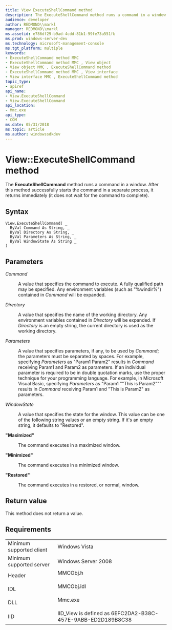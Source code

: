 ```yaml
---
title: View ExecuteShellCommand method
description: The ExecuteShellCommand method runs a command in a window. After this method successfully starts the command in a separate process, it returns immediately (it does not wait for the command to complete).
audience: developer
author: REDMOND\\markl
manager: REDMOND\\markl
ms.assetid: e786df29-b9ad-4cdd-81b1-99fe73a551fb
ms.prod: windows-server-dev
ms.technology: microsoft-management-console
ms.tgt_platform: multiple
keywords:
- ExecuteShellCommand method MMC
- ExecuteShellCommand method MMC , View object
- View object MMC , ExecuteShellCommand method
- ExecuteShellCommand method MMC , View interface
- View interface MMC , ExecuteShellCommand method
topic_type:
- apiref
api_name:
- View.ExecuteShellCommand
- View.ExecuteShellCommand
api_location:
- Mmc.exe
api_type:
- COM
ms.date: 05/31/2018
ms.topic: article
ms.author: windowssdkdev
---
```


# View::ExecuteShellCommand method

The **ExecuteShellCommand** method runs a command in a window. After this method successfully starts the command in a separate process, it returns immediately (it does not wait for the command to complete).

## Syntax


```VB
View.ExecuteShellCommand( _
  ByVal Command As String, _
  ByVal Directory As String, _
  ByVal Parameters As String, _
  ByVal WindowState As String _
)
```



## Parameters

<dl> <dt>

*Command* 
</dt> <dd>

A value that specifies the command to execute. A fully qualified path may be specified. Any environment variables (such as "%windir%") contained in *Command* will be expanded.

</dd> <dt>

*Directory* 
</dt> <dd>

A value that specifies the name of the working directory. Any environment variables contained in *Directory* will be expanded. If *Directory* is an empty string, the current directory is used as the working directory.

</dd> <dt>

*Parameters* 
</dt> <dd>

A value that specifies parameters, if any, to be used by *Command*; the parameters must be separated by spaces. For example, specifying *Parameters* as "Param1 Param2" results in *Command* receiving Param1 and Param2 as parameters. If an individual parameter is required to be in double quotation marks, use the proper technique for your programming language. For example, in Microsoft Visual Basic, specifying *Parameters* as "Param1 ""This is Param2""" results in *Command* receiving Param1 and "This is Param2" as parameters.

</dd> <dt>

*WindowState* 
</dt> <dd>

A value that specifies the state for the window. This value can be one of the following string values or an empty string. If it's an empty string, it defaults to "Restored".

<dt>

<span id="_Maximized_"></span><span id="_maximized_"></span><span id="_MAXIMIZED_"></span>

<span id="_Maximized_"></span><span id="_maximized_"></span><span id="_MAXIMIZED_"></span>**"Maximized"**


</dt> <dd>

The command executes in a maximized window.

</dd> <dt>

<span id="_Minimized_"></span><span id="_minimized_"></span><span id="_MINIMIZED_"></span>

<span id="_Minimized_"></span><span id="_minimized_"></span><span id="_MINIMIZED_"></span>**"Minimized"**


</dt> <dd>

The command executes in a minimized window.

</dd> <dt>

<span id="_Restored_"></span><span id="_restored_"></span><span id="_RESTORED_"></span>

<span id="_Restored_"></span><span id="_restored_"></span><span id="_RESTORED_"></span>**"Restored"**


</dt> <dd>

The command executes in a restored, or normal, window.

</dd> </dl> </dd> </dl>

## Return value

This method does not return a value.

## Requirements



|                                     |                                                                                       |
|-------------------------------------|---------------------------------------------------------------------------------------|
| Minimum supported client<br/> | Windows Vista<br/>                                                              |
| Minimum supported server<br/> | Windows Server 2008<br/>                                                        |
| Header<br/>                   | <dl> <dt>MMCObj.h</dt> </dl>   |
| IDL<br/>                      | <dl> <dt>MMCObj.idl</dt> </dl> |
| DLL<br/>                      | <dl> <dt>Mmc.exe</dt> </dl>    |
| IID<br/>                      | IID\_View is defined as 6EFC2DA2-B38C-457E-9ABB-ED2D189B8C38<br/>               |



 

 





